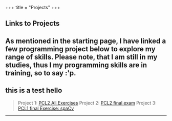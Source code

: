 +++
title = "Projects"
+++


## Links to Projects
As mentioned in the starting page, I have linked a few programming project below to explore my range of skills. Please note, that I am still in my studies, thus I my programming skills are in training, so to say :'p.
---
## this is a test hello

> Project 1: [PCL2 All Exercises](https://github.com/viviane-walker-uzh/Coding-Projects-PCL2-Exercises)
> Project 2: [PCL2 final exam]()
> Project 3: [PCL1 final Exercise: spaCy](x)



---